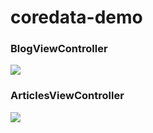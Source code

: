 # coredata-demo

### BlogViewController ###

![](https://github.com/syake/coredata-demo/wiki/images/20160825180859.png)

### ArticlesViewController ###

![](https://github.com/syake/coredata-demo/wiki/images/20160825180924.png)
